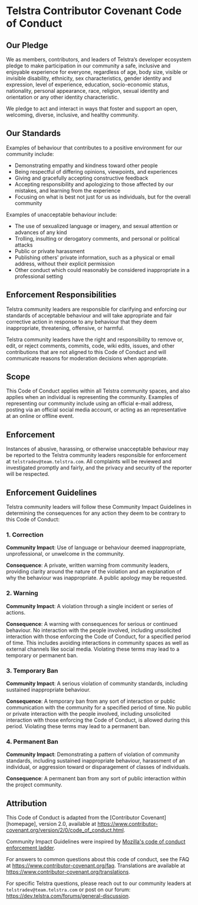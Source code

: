 # Telstra Contributor Covenant Code of Conduct

## Our Pledge

We as members, contributors, and leaders of Telstra’s developer ecosystem pledge to make participation in our community a safe, inclusive and enjoyable experience for everyone, regardless of age, body size, visible or invisible disability, ethnicity, sex characteristics, gender identity and expression, level of experience, education, socio-economic status, nationality, personal appearance, race, religion, sexual identity and orientation or any other identity characteristic.

We pledge to act and interact in ways that foster and support an open, welcoming, diverse, inclusive, and healthy community.

## Our Standards

Examples of behaviour that contributes to a positive environment for our community include:

* Demonstrating empathy and kindness toward other people
* Being respectful of differing opinions, viewpoints, and experiences
* Giving and gracefully accepting constructive feedback
* Accepting responsibility and apologizing to those affected by our mistakes, and learning from the experience
* Focusing on what is best not just for us as individuals, but for the overall community

Examples of unacceptable behaviour include:

* The use of sexualized language or imagery, and sexual attention or advances of any kind
* Trolling, insulting or derogatory comments, and personal or political attacks
* Public or private harassment
* Publishing others' private information, such as a physical or email address, without their explicit permission
* Other conduct which could reasonably be considered inappropriate in a professional setting

## Enforcement Responsibilities

Telstra community leaders are responsible for clarifying and enforcing our standards of acceptable behaviour and will take appropriate and fair corrective action in response to any behaviour that they deem inappropriate, threatening, offensive, or harmful.

Telstra community leaders have the right and responsibility to remove or, edit, or reject comments, commits, code, wiki edits, issues, and other contributions that are not aligned to this Code of Conduct and will communicate reasons for moderation decisions when appropriate.

## Scope

This Code of Conduct applies within all Telstra community spaces, and also applies when an individual is  representing the community. Examples of representing our community include using an official e-mail address, posting via an official social media account, or acting as an representative at an online or offline event.

## Enforcement

Instances of abusive, harassing, or otherwise unacceptable behaviour may be reported to the Telstra community leaders responsible for enforcement at `telstradev@team.telstra.com`. All complaints will be reviewed and investigated promptly and fairly, and the privacy and security of the reporter will be respected.

## Enforcement Guidelines

Telstra community leaders will follow these Community Impact Guidelines in determining the consequences for any action they deem to be contrary to this Code of Conduct:

### 1. Correction

**Community Impact**: Use of language or behaviour deemed inappropriate, unprofessional, or unwelcome in the community.

**Consequence**: A private, written warning from community leaders, providing clarity around the nature of the violation and an explanation of why the behaviour was inappropriate. A public apology may be requested.

### 2. Warning

**Community Impact**: A violation through a single incident or series of actions.

**Consequence**: A warning with consequences for serious or continued behaviour. No interaction with the people involved, including unsolicited interaction with those enforcing the Code of Conduct, for a specified period of time. This includes avoiding interactions in community spaces as well as external channels like social media. Violating these terms may lead to a temporary or permanent ban.

### 3. Temporary Ban

**Community Impact**: A serious violation of community standards, including sustained inappropriate behaviour.

**Consequence**: A temporary ban from any sort of interaction or public communication with the community for a specified period of time. No public or private interaction with the people involved, including unsolicited interaction with those enforcing the Code of Conduct, is allowed during this period. Violating these terms may lead to a permanent ban.

### 4. Permanent Ban

**Community Impact**: Demonstrating a pattern of violation of community standards, including sustained inappropriate behaviour, harassment of an individual, or aggression toward or disparagement of classes of individuals. 

**Consequence**: A permanent ban from any sort of public interaction within the project community.

## Attribution

This Code of Conduct is adapted from the [Contributor Covenant][homepage], version 2.0, available at https://www.contributor-covenant.org/version/2/0/code_of_conduct.html.

Community Impact Guidelines were inspired by [Mozilla's code of conduct enforcement ladder](https://github.com/mozilla/diversity).

For answers to common questions about this code of conduct, see the FAQ at  https://www.contributor-covenant.org/faq. Translations are available at https://www.contributor-covenant.org/translations.

For specific Telstra questions, please reach out to our community leaders at `telstradev@team.telstra.com` or post on our forum: https://dev.telstra.com/forums/general-discussion.